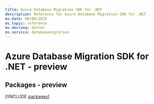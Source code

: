 ```yaml
---
title: Azure Database Migration SDK for .NET
description: Reference for Azure Database Migration SDK for .NET
ms.date: 06/06/2025
ms.topic: reference
ms.devlang: dotnet
ms.service: databasemigration
---
```

# Azure Database Migration SDK for .NET - preview
## Packages - preview
[!INCLUDE [packages](database-migration-index.md)]